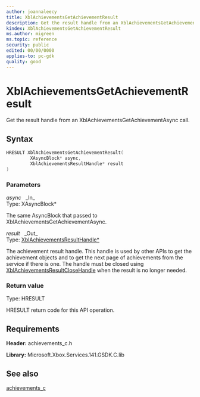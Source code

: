 ```yaml
---
author: joannaleecy
title: XblAchievementsGetAchievementResult
description: Get the result handle from an XblAchievementsGetAchievementAsync call.
kindex: XblAchievementsGetAchievementResult
ms.author: migreen
ms.topic: reference
security: public
edited: 00/00/0000
applies-to: pc-gdk
quality: good
---
```


# XblAchievementsGetAchievementResult  

Get the result handle from an XblAchievementsGetAchievementAsync call.  

## Syntax  
  
```cpp
HRESULT XblAchievementsGetAchievementResult(  
         XAsyncBlock* async,  
         XblAchievementsResultHandle* result  
)  
```  
  
### Parameters  
  
*async* &nbsp;&nbsp;\_In\_  
Type: XAsyncBlock*  
  
The same AsyncBlock that passed to XblAchievementsGetAchievementAsync.  
  
*result* &nbsp;&nbsp;\_Out\_  
Type: [XblAchievementsResultHandle*](../handles/xblachievementsresulthandle.md)  
  
The achievement result handle. This handle is used by other APIs to get the achievement objects and to get the next page of achievements from the service if there is one. The handle must be closed using [XblAchievementsResultCloseHandle](xblachievementsresultclosehandle.md) when the result is no longer needed.  
  
  
### Return value  
Type: HRESULT
  
HRESULT return code for this API operation.
  
## Requirements  
  
**Header:** achievements_c.h
  
**Library:** Microsoft.Xbox.Services.141.GSDK.C.lib
  
## See also  
[achievements_c](../achievements_c_members.md)  
  
  